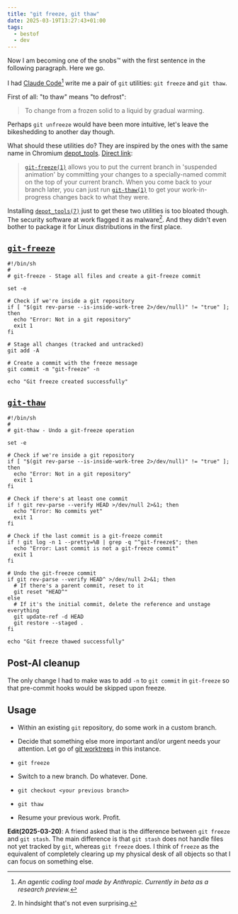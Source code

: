 ```yaml
---
title: "git freeze, git thaw"
date: 2025-03-19T13:27:43+01:00
tags:
  - bestof
  - dev
---
```


Now I am becoming one of the snobs™ with the first sentence in the following
paragraph. Here we go.

I had [Claude
Code](https://docs.anthropic.com/en/docs/agents-and-tools/claude-code/overview)[^1]
write me a pair of `git` utilities: `git freeze` and `git thaw`.

First of all: "to thaw" means "to defrost":

> To change from a frozen solid to a liquid by gradual warming.

Perhaps `git unfreeze` would have been more intuitive, let's leave the
bikeshedding to another day though.

What should these utilities do? They are inspired by the ones with the same name
in Chromium
[depot_tools](https://www.chromium.org/developers/how-tos/install-depot-tools/).
[Direct
link](https://commondatastorage.googleapis.com/chrome-infra-docs/flat/depot_tools/docs/html/depot_tools_tutorial.html#_setting_up):

> [`git-freeze(1)`](https://commondatastorage.googleapis.com/chrome-infra-docs/flat/depot_tools/docs/html/git-freeze.html)
> allows you to put the current branch in 'suspended animation' by committing
> your changes to a specially-named commit on the top of your current branch.
> When you come back to your branch later, you can just run
> [`git-thaw(1)`](https://commondatastorage.googleapis.com/chrome-infra-docs/flat/depot_tools/docs/html/git-thaw.html)
> to get your work-in-progress changes back to what they were.

Installing
[`depot_tools(7)`](https://commondatastorage.googleapis.com/chrome-infra-docs/flat/depot_tools/docs/html/depot_tools.html)
just to get these two utilities is too bloated though. The security software at
work flagged it as malware[^2]. And they didn't even bother to package it for
Linux distributions in the first place.

## [`git-freeze`](https://github.com/thiagowfx/.dotfiles/blob/master/git/.bin/git-freeze)

```shell
#!/bin/sh
#
# git-freeze - Stage all files and create a git-freeze commit

set -e

# Check if we're inside a git repository
if [ "$(git rev-parse --is-inside-work-tree 2>/dev/null)" != "true" ]; then
  echo "Error: Not in a git repository"
  exit 1
fi

# Stage all changes (tracked and untracked)
git add -A

# Create a commit with the freeze message
git commit -m "git-freeze" -n

echo "Git freeze created successfully"
```

## [`git-thaw`](https://github.com/thiagowfx/.dotfiles/blob/master/git/.bin/git-thaw)

```shell
#!/bin/sh
#
# git-thaw - Undo a git-freeze operation

set -e

# Check if we're inside a git repository
if [ "$(git rev-parse --is-inside-work-tree 2>/dev/null)" != "true" ]; then
  echo "Error: Not in a git repository"
  exit 1
fi

# Check if there's at least one commit
if ! git rev-parse --verify HEAD >/dev/null 2>&1; then
  echo "Error: No commits yet"
  exit 1
fi

# Check if the last commit is a git-freeze commit
if ! git log -n 1 --pretty=%B | grep -q "^git-freeze$"; then
  echo "Error: Last commit is not a git-freeze commit"
  exit 1
fi

# Undo the git-freeze commit
if git rev-parse --verify HEAD^ >/dev/null 2>&1; then
  # If there's a parent commit, reset to it
  git reset "HEAD^"
else
  # If it's the initial commit, delete the reference and unstage everything
  git update-ref -d HEAD
  git restore --staged .
fi

echo "Git freeze thawed successfully"
```

## Post-AI cleanup

The only change I had to make was to add `-n` to `git commit` in `git-freeze` so
that pre-commit hooks would be skipped upon freeze.

## Usage

* Within an existing `git` repository, do some work in a custom branch.

* Decide that something else more important and/or urgent needs your attention.
Let go of [git worktrees](https://git-scm.com/docs/git-worktree) in this
instance.

* `git freeze`

* Switch to a new branch. Do whatever. Done.

* `git checkout <your previous branch>`

* `git thaw`

* Resume your previous work. Profit.

**Edit(2025-03-20)**: A friend asked that is the difference between `git freeze`
and `git stash`. The main difference is that `git stash` does not handle files
not yet tracked by `git`, whereas `git freeze` does. I think of `freeze` as the
equivalent of completely clearing up my physical desk of all objects so that I
can focus on something else.

[^1]: _An agentic coding tool made by Anthropic. Currently in beta as a research
    preview._

[^2]: In hindsight that's not even surprising.
